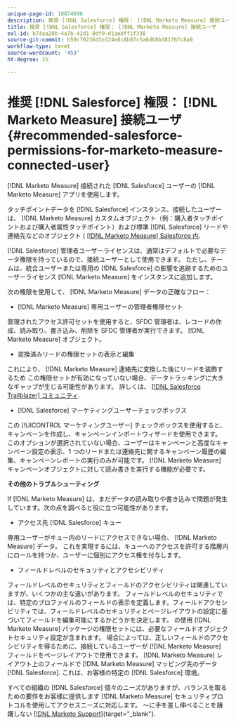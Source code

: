 ```yaml
---
unique-page-id: 18874696
description: 推奨 [!DNL Salesforce] 権限： [!DNL Marketo Measure] 接続ユーザ — [!DNL Marketo Measure]  — 製品ドキュメント
title: 推奨 [!DNL Salesforce] 権限： [!DNL Marketo Measure] 接続ユーザ
exl-id: b74aa28b-4a7b-42d1-8df0-d1ae0ff1f338
source-git-commit: b59c79236d3e324e8c8b07c5a6d68bd8176fc8a9
workflow-type: tm+mt
source-wordcount: '453'
ht-degree: 1%

---
```


# 推奨 [!DNL Salesforce] 権限： [!DNL Marketo Measure] 接続ユーザ {#recommended-salesforce-permissions-for-marketo-measure-connected-user}

[!DNL Marketo Measure] 接続された [!DNL Salesforce] ユーザーの [!DNL Marketo Measure] アプリを使用します。

タッチポイントデータを [!DNL Salesforce] インスタンス、接続したユーザーは、 [!DNL Marketo Measure] カスタムオブジェクト（例：購入者タッチポイントおよび購入者属性タッチポイント）および標準 [!DNL Salesforce] リードや連絡先などのオブジェクト ( [[!DNL Marketo Measure] Salesforce 内](/help/configuration-and-setup/marketo-measure-and-salesforce/how-marketo-measure-and-salesforce-interact.md).

[!DNL Salesforce] 管理者ユーザーライセンスは、通常はデフォルトで必要なデータ権限を持っているので、接続ユーザーとして使用できます。 ただし、チームは、統合ユーザーまたは専用の [!DNL Salesforce] の影響を追跡するためのユーザーライセンス [!DNL Marketo Measure] をインスタンスに追加します。

次の権限を使用して、 [!DNL Marketo Measure] データの正確なフロー：

* [!DNL Marketo Measure] 専用ユーザーの管理者権限セット

管理されたアクセス許可セットを使用すると、SFDC 管理者は、レコードの作成、読み取り、書き込み、削除を SFDC 管理者が実行できます。 [!DNL Marketo Measure] オブジェクト。

* 変換済みリードの権限セットの表示と編集

これにより、 [!DNL Marketo Measure] 連絡先に変換した後にリードを装飾するため この権限セットが有効になっていない場合、データトラッキングに大きなギャップが生じる可能性があります。 詳しくは、 [[!DNL Salesforce Trailblazer] コミュニティ](https://help.salesforce.com/articleView?id=leads_view_edit_converted.htm&amp;type=5).

* [!DNL Salesforce] マーケティングユーザーチェックボックス

この [!UICONTROL マーケティングユーザー] チェックボックスを使用すると、キャンペーンを作成し、キャンペーンインポートウィザードを使用できます。 このオプションが選択されていない場合、ユーザーはキャンペーンと高度なキャンペーン設定の表示、1 つのリードまたは連絡先に関するキャンペーン履歴の編集、キャンペーンレポートの実行のみが可能です。 [!DNL Marketo Measure] キャンペーンオブジェクトに対して読み書きを実行する機能が必要です。

**その他のトラブルシューティング**

If [!DNL Marketo Measure] は、まだデータの読み取りや書き込みで問題が発生しています。次の点を調べると役に立つ可能性があります。

* アクセス先 [!DNL Salesforce] キュー

専用ユーザーがキュー内のリードにアクセスできない場合、 [!DNL Marketo Measure] データ。 これを実現するには、キューへのアクセスを許可する階層内にロールを持つか、ユーザーに個別にアクセス権を付与します。

* フィールドレベルのセキュリティとアクセシビリティ

フィールドレベルのセキュリティとフィールドのアクセシビリティは関連していますが、いくつかの主な違いがあります。 フィールドレベルのセキュリティでは、特定のプロファイルのフィールドの表示を定義します。フィールドアクセシビリティでは、フィールドレベルのセキュリティとページレイアウトの設定に基づいてフィールドを編集可能にするかどうかを決定します。 の使用 [!DNL Marketo Measure] パッケージの権限セットには、必要なフィールドオブジェクトセキュリティ設定が含まれます。 場合によっては、正しいフィールドのアクセシビリティを得るために、接続しているユーザーが [!DNL Marketo Measure] フィールドをページレイアウトで使用できます。 [!DNL Marketo Measure] レイアウト上のフィールドで [!DNL Marketo Measure] マッピング先のデータ [!DNL Salesforce]. これは、お客様の特定の [!DNL Salesforce] 環境。

すべての組織の [!DNL Salesforce] 個々のニーズがありますが、バランスを取るための要件をお客様に提供します [!DNL Marketo Measure] セキュリティプロトコルを使用してアクセスニーズに対応します。 ～に手を差し伸べることを躊躇しない [[!DNL Marketo Support]](https://nation.marketo.com/t5/support/ct-p/Support){target="_blank"}.
